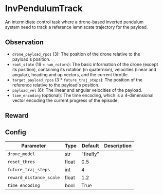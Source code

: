 InvPendulumTrack
================


An intermidiate control task where a drone-based inverted pendulum system
need to track a reference lemniscate trajectory for the payload.

## Observation

- `drone_payload_rpos` (3): The position of the drone relative to the payload's position.
- `root_state` (16 + `num_rotors`): The basic information of the drone (except its position),
containing its rotation (in quaternion), velocities (linear and angular),
heading and up vectors, and the current throttle.
- `target_payload_rpos` (3 * `future_traj_steps`): The position of the reference relative to the payload's position.
- `payload_vel` (6): The linear and angular velocities of the payload.
- `time_encoding` (optional): The time encoding, which is a 4-dimensional
vector encoding the current progress of the episode.

## Reward



## Config

| Parameter               | Type  | Default   | Description |
|-------------------------|-------|-----------|-------------|
| `drone_model`           | str   | "firefly" |             |
| `reset_thres`           | float | 0.5       |             |
| `future_traj_steps`     | int   | 4         |             |
| `reward_distance_scale` | float | 1.2       |             |
| `time_encoding`         | bool  | True      |             |


